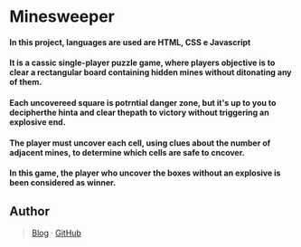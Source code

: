 # Minesweeper

#### In this project, languages are used are HTML, CSS e Javascript

#### It is a cassic single-player puzzle game, where players objective is to clear a rectangular board containing hidden mines without ditonating any of them.

#### Each uncovereed square is potrntial danger zone, but it's up to you to decipherthe hinta and clear thepath to victory without triggering an explosive end.

#### The player must uncover each cell, using clues about the number of adjacent mines, to determine which cells are safe to cncover.

#### In this game, the player who uncover the boxes without an explosive is been considered as winner. 



## Author

> [Blog](https://youtube.com/@shetty24_c) · [GitHub](https://github.com/6G-coding)
